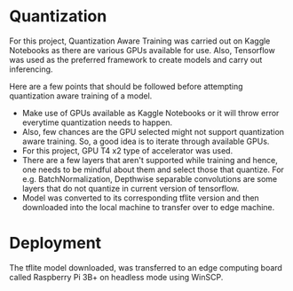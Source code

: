 # Quantization

For this project, Quantization Aware Training was carried out on Kaggle Notebooks as there are various GPUs available for use.
Also, Tensorflow was used as the preferred framework to create models and carry out inferencing.

Here are a few points that should be followed before attempting quantization aware training of a model.
- Make use of GPUs available as Kaggle Notebooks or it will throw error everytime quantization needs to happen.
- Also, few chances are the GPU selected might not support quantization aware training. So, a good idea is to iterate through available GPUs.
- For this project, GPU T4 x2 type of accelerator was used.
- There are a few layers that aren't supported while training and hence, one needs to be mindful about them and select those that quantize.
  For e.g. BatchNormalization, Depthwise separable convolutions are some layers that do not quantize in current version of tensorflow.
- Model was converted to its corresponding tflite version and then downloaded into the local machine to transfer over to edge machine.

# Deployment

The tflite model downloaded, was transferred to an edge computing board called Raspberry Pi 3B+ on headless mode using WinSCP.

